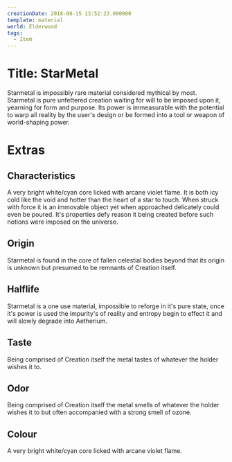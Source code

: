 ```yaml
---
creationDate: 2018-08-15 13:52:23.000000
template: material
world: Elderwood
tags:
  - Item
---
```



# Title: StarMetal

Starmetal is impossibly rare material considered mythical by most. Starmetal is pure unfettered creation waiting for will to be imposed upon it, yearning for form and purpose. Its power is immeasurable with the potential to warp all reality by the user's design or be formed into a tool or weapon of world-shaping power.

# Extras


## Characteristics

A very bright white/cyan core licked with arcane violet flame. It is both icy cold like the void and hotter than the heart of a star to touch. When struck with force it is an immovable object yet when approached delicately could even be poured. It's properties defy reason it being created before such notions were imposed on the universe.

## Origin

Starmetal is found in the core of fallen celestial bodies beyond that its origin is unknown but presumed to be remnants of Creation itself.

## Halflife

Starmetal is a one use material, impossible to reforge in it's pure state, once it's power is used the impurity's of reality and entropy begin to effect it and will slowly degrade into Aetherium.

## Taste

Being comprised of Creation itself the metal tastes of whatever the holder wishes it to.

## Odor

Being comprised of Creation itself the metal smells of whatever the holder wishes it to but often accompanied with a strong smell of ozone.

## Colour

A very bright white/cyan core licked with arcane violet flame.
